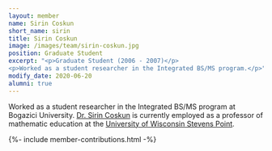 ```yaml
---
layout: member
name: Sirin Coskun
short_name: sirin
title: Sirin Coskun
image: /images/team/sirin-coskun.jpg
position: Graduate Student
excerpt: "<p>Graduate Student (2006 - 2007)</p>
<p>Worked as a student researcher in the Integrated BS/MS program.</p>"
modify_date: 2020-06-20    
alumni: true
---
```


Worked as a student researcher in the Integrated BS/MS program at Bogazici University. [Dr. Sirin Coskun](https://www.uwsp.edu/mathsci/Pages/faculty/sBudak.aspx) is currently employed as a professor of mathematic education at the [University of Wisconsin Stevens Point](https://www.uwsp.edu/).

{%- include member-contributions.html -%}
